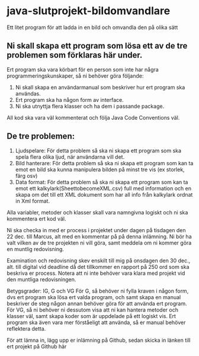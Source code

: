 # java-slutprojekt-bildomvandlare
Ett litet program för att ladda in en bild och omvandla den på olika sätt

## Ni skall skapa ett program som lösa ett av de tre problemen som förklaras här under.
Ert program ska vara körbart för en person som inte har några programmeringskunskaper, så ni behöver göra följande:
1. Ni skall skapa en användarmanual som beskriver hur ert program ska användas.
2. Ert program ska ha någon form av interface.
3. Ni ska utnyttja flera klasser och ha dem i passande package.

All kod ska vara väl kommenterat och följa Java Code Conventions väl.

## De tre problemen:
1. Ljudspelare: För detta problem så ska ni skapa ett program som ska spela flera olika ljud, när användarna vill det.
2. Bild hanterare: För detta problem så ska ni skapa ett program som kan ta emot en bild ska kunna manipulera bilden på minst tre vis (ex storlek, färg osv)
3. Data format: För detta problem så ska ni skapa ett program som kan ta emot ett kalkylark(SheettobecomeXML.csv) full med information och en skapa om det till ett XML dokument som har all info från kalkylark ordnat in Xml format.

Alla variabler, metoder och klasser skall vara namngivna logiskt och ni ska kommentera ert kod väl.


Ni ska checka in med er process i projektet under dagen på tisdagen den 22 dec. till Marcus, alt med en kommentar på på denna inlämning.
Ni bör ha valt vilken av de tre projekten ni vill göra, samt meddela om ni kommer göra en muntlig redovisning.

Examination och redovisning skev enskilt till mig på onsdagen den 30 dec., alt. till digital vid deadline då det tillkommer en rapport på 250 ord som ska beskriva er process.
Notera att ni inte behöver vara klara med projekt vid den muntliga redovisningen.


Betygsgrader: IG, G och VG
För G, så behöver ni fylla kraven i någon form, dvs ert program ska lösa ert valda program, och samt skapa en manual beskriver de steg någon annan behöver göra för att använda ert program.
För VG, så ni behöver ni dessutom visa att ni kan hantera metoder och klasser väl, samt skapa koder som är uppdelade på ett logiskt vis. Ert program ska även vara mer förståeligt att använda, så er manual behöver reflektera detta.


För att lämna in, lägg upp er inlämning på Github, sedan skicka in länken till ert projekt på Github här
